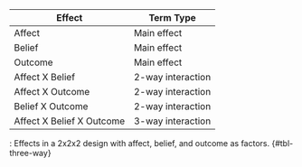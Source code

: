 | Effect                    | Term Type         |
|---------------------------|-------------------|
| Affect                    | Main effect       |
| Belief                    | Main effect       |
| Outcome                   | Main effect       |
| Affect X Belief           | 2-way interaction |
| Affect X Outcome          | 2-way interaction |
| Belief X Outcome          | 2-way interaction |
| Affect X Belief X Outcome | 3-way interaction |

: Effects in a 2x2x2 design with affect, belief, and outcome as factors. {#tbl-three-way}
